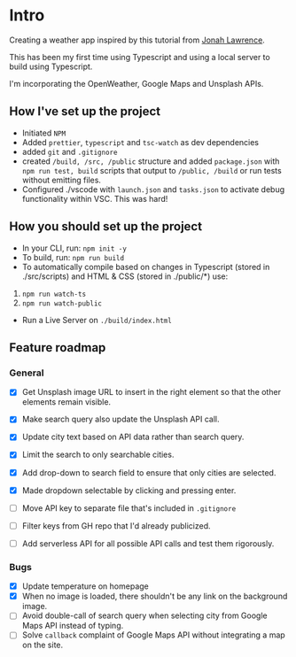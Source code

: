 # Intro

Creating a weather app inspired by this tutorial from [Jonah Lawrence](https://www.youtube.com/watch?v=WZNG8UomjSI).

This has been my first time using Typescript and using a local server to build using Typescript.

I'm incorporating the OpenWeather, Google Maps and Unsplash APIs.

## How I've set up the project

-   Initiated `NPM`
-   Added `prettier`, `typescript` and `tsc-watch` as dev dependencies
-   added `git` and `.gitignore`
-   created `/build, /src, /public` structure and added `package.json` with `npm run test, build` scripts that output to `/public, /build` or run tests without emitting files.
-   Configured ./vscode with `launch.json` and `tasks.json` to activate debug functionality within VSC. This was hard!

## How you should set up the project

-   In your CLI, run: `npm init -y`
-   To build, run: `npm run build`
-   To automatically compile based on changes in Typescript (stored in ./src/scripts) and HTML & CSS (stored in ./public/\*) use:

1. `npm run watch-ts`
2. `npm run watch-public`

-   Run a Live Server on `./build/index.html`

## Feature roadmap

### General

-   [x] Get Unsplash image URL to insert in the right element so that the other elements remain visible.

-   [x] Make search query also update the Unsplash API call.

-   [x] Update city text based on API data rather than search query.

-   [x] Limit the search to only searchable cities.

-   [x] Add drop-down to search field to ensure that only cities are selected.

-   [x] Made dropdown selectable by clicking and pressing enter.

-   [ ] Move API key to separate file that's included in `.gitignore`

-   [ ] Filter keys from GH repo that I'd already publicized.

-   [ ] Add serverless API for all possible API calls and test them rigorously.

### Bugs

-   [x] Update temperature on homepage
-   [x] When no image is loaded, there shouldn't be any link on the background image.
-   [ ] Avoid double-call of search query when selecting city from Google Maps API instead of typing.
-   [ ] Solve `callback` complaint of Google Maps API without integrating a map on the site.
